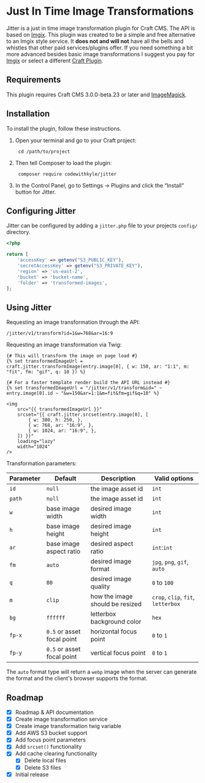 # Just In Time Image Transformations

Jitter is a just in time image transformation plugin for Craft CMS. The API is based on [Imgix](https://docs.imgix.com/apis/url). This plugin was created to be a simple and free alternative to an Imgix style service. It **does not and will not** have all the bells and whistles that other paid services/plugins offer. If you need something a bit more advanced besides basic image transformations I suggest you pay for [Imgix](https://www.imgix.com/pricing) or select a different [Craft Plugin](https://plugins.craftcms.com/categories/assets).

## Requirements

This plugin requires Craft CMS 3.0.0-beta.23 or later and [ImageMagick](https://imagemagick.org/index.php).

## Installation

To install the plugin, follow these instructions.

1. Open your terminal and go to your Craft project:

        cd /path/to/project

2. Then tell Composer to load the plugin:

        composer require codewithkyle/jitter

3. In the Control Panel, go to Settings → Plugins and click the “Install” button for Jitter.

## Configuring Jitter

Jitter can be configured by adding a `jitter.php` file to your projects `config/` directory.

```php
<?php

return [
    'accessKey' => getenv("S3_PUBLIC_KEY"),
    'secretAccessKey' => getenv("S3_PRIVATE_KEY"),
    'region' => 'us-east-2',
    'bucket' => 'bucket-name',
    'folder' => 'transformed-images',
];
```

## Using Jitter

Requesting an image transformation through the API:

```
/jitter/v1/transform?id=1&w=768&ar=16:9
```

Requesting an image transformation via Twig:

```twig
{# This will transform the image on page load #}
{% set transformedImageUrl = craft.jitter.transformImage(entry.image[0], { w: 150, ar: "1:1", m: "fit", fm: "gif", q: 10 }) %}

{# For a faster template render build the API URL instead #}
{% set transformedImageUrl = "/jitter/v1/transform&id=" ~ entry.image[0].id ~ "&w=150&ar=1:1&m=fit&fm=gif&q=10" %}

<img 
    src="{{ transformedImageUrl }}" 
    srcset="{{ craft.jitter.srcset(entry.image[0], [
        { w: 300, h: 250, },
        { w: 768, ar: "16:9", },
        { w: 1024, ar: "16:9", },
    ]) }}" 
    loading="lazy"
    width="1024"
/>
```

Transformation parameters:

| Parameter     | Default                    | Description                     | Valid options                          |
| ------------- | -------------------------- | ------------------------------- | -------------------------------------- |
| `id`          | `null`                     | the image asset id              | `int`                                  |
| `path`        | `null`                     | the image asset id              | `int`                                  |
| `w`           | base image width           | desired image width             | `int`                                  |
| `h`           | base image height          | desired image height            | `int`                                  |
| `ar`          | base image aspect ratio    | desired aspect ratio            | `int`:`int`                            |
| `fm`          | `auto`                     | desired image format            | `jpg`, `png`, `gif`, `auto`            |
| `q`           | `80`                       | desired image quality           | `0` to `100`                           |
| `m`           | `clip`                     | how the image should be resized | `crop`, `clip`, `fit`, `letterbox`     |
| `bg`          | `ffffff`                   | letterbox background color      | `hex`                                  |
| `fp-x`        | `0.5` or asset focal point | horizontal focus point          | `0` to `1`                             |
| `fp-y`        | `0.5` or asset focal point | vertical focus point            | `0` to `1`                             |

The `auto` format type will return a `webp` image when the server can generate the format and the client's browser supports the format.

## Roadmap

- [x] Roadmap & API documentation
- [x] Create image transformation service
- [x] Create image transformation twig variable
- [x] Add AWS S3 bucket support
- [x] Add focus point parameters
- [x] Add `srcset()` functionality
- [x] Add cache clearing functionality
    - [x] Delete local files
    - [x] Delete S3 files
- [x] Initial release
